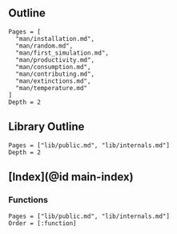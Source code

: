 ## Outline

```@contents
Pages = [
  "man/installation.md",
  "man/random.md",
  "man/first_simulation.md",
  "man/productivity.md",
  "man/consumption.md",
  "man/contributing.md",
  "man/extinctions.md",
  "man/temperature.md"
]
Depth = 2
```

## Library Outline

```@contents
Pages = ["lib/public.md", "lib/internals.md"]
Depth = 2
```

## [Index](@id main-index)

### Functions

```@index
Pages = ["lib/public.md", "lib/internals.md"]
Order = [:function]
```
